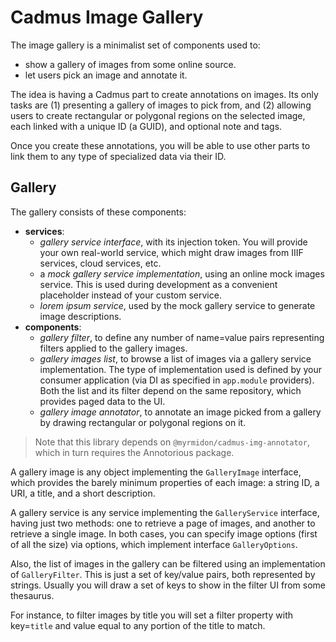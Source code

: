# Cadmus Image Gallery

The image gallery is a minimalist set of components used to:

- show a gallery of images from some online source.
- let users pick an image and annotate it.

The idea is having a Cadmus part to create annotations on images. Its only tasks are (1) presenting a gallery of images to pick from, and (2) allowing users to create rectangular or polygonal regions on the selected image, each linked with a unique ID (a GUID), and optional note and tags.

Once you create these annotations, you will be able to use other parts to link them to any type of specialized data via their ID.

## Gallery

The gallery consists of these components:

- **services**:
  - _gallery service interface_, with its injection token. You will provide your own real-world service, which might draw images from IIIF services, cloud services, etc.
  - a _mock gallery service implementation_, using an online mock images service. This is used during development as a convenient placeholder instead of your custom service.
  - _lorem ipsum service_, used by the mock gallery service to generate image descriptions.
- **components**:
  - _gallery filter_, to define any number of name=value pairs representing filters applied to the gallery images.
  - _gallery images list_, to browse a list of images via a gallery service implementation. The type of implementation used is defined by your consumer application (via DI as specified in `app.module` providers). Both the list and its filter depend on the same repository, which provides paged data to the UI.
  - _gallery image annotator_, to annotate an image picked from a gallery by drawing rectangular or polygonal regions on it.

>Note that this library depends on `@myrmidon/cadmus-img-annotator`, which in turn requires the Annotorious package.

A gallery image is any object implementing the `GalleryImage` interface, which provides the barely minimum properties of each image: a string ID, a URI, a title, and a short description.

A gallery service is any service implementing the `GalleryService` interface, having just two methods: one to retrieve a page of images, and another to retrieve a single image. In both cases, you can specify image options (first of all the size) via options, which implement interface `GalleryOptions`.

Also, the list of images in the gallery can be filtered using an implementation of `GalleryFilter`. This is just a set of key/value pairs, both represented by strings. Usually you will draw a set of keys to show in the filter UI from some thesaurus.

For instance, to filter images by title you will set a filter property with key=`title` and value equal to any portion of the title to match.
